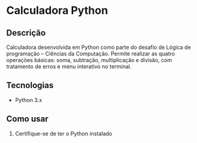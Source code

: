 # Calculadora Python
##  Descrição
Calculadora desenvolvida em Python como parte do desafio de Lógica de programação – Ciências da Computação.
Permite realizar as quatro operações básicas: soma, subtração, multiplicação e divisão, com tratamento de erros e menu interativo no terminal.
##  Tecnologias
- Python 3.x
##  Como usar
1. Certifique-se de ter o Python instalado
